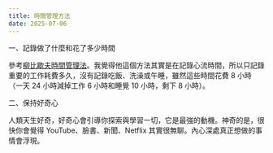 ```yaml
---
title: 時間管理方法
date: 2025-07-06
---
```


一、記錄做了什麼和花了多少時間

參考[柳比歇夫時間管理法](https://bailushuyuan.org/%E5%A5%87%E7%89%B9%E7%9A%84%E4%B8%80%E7%94%9F)。我覺得他這個方法其實是在記錄心流時間，所以只記錄重要的工作耗費多久，沒有記錄吃飯、洗澡或午睡，雖然這些時間花費 8 小時（一天 24 小時減掉工作 6 小時和睡覺 10 小時，剩下 8 小時）。

二、保持好奇心

人類天生好奇，好奇心會引導你探索與學習一切，它是最強的動機。神奇的是，很快你會覺得 YouTube、臉書、新聞、Netflix 其實很無聊。內心深處真正想做的事情會浮現。
